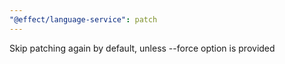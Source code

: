 ```yaml
---
"@effect/language-service": patch
---
```


Skip patching again by default, unless --force option is provided
